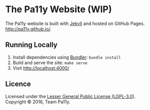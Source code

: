 
The Pa11y Website (WIP)
=======================

The Pa11y website is built with [Jekyll] and hosted on GitHub Pages. <http://pa11y.github.io/>.


Running Locally
---------------

  1. Install dependencies using [Bundler]: `bundle install`
  2. Build and serve the site: `make serve`
  3. Visit <http://localhost:4000/>


Licence
-------

Licensed under the [Lesser General Public License (LGPL-3.0)](LICENSE).  
Copyright &copy; 2016, Team Pa11y.


[bundler]: http://bundler.io/
[jekyll]: http://jekyllrb.com/
